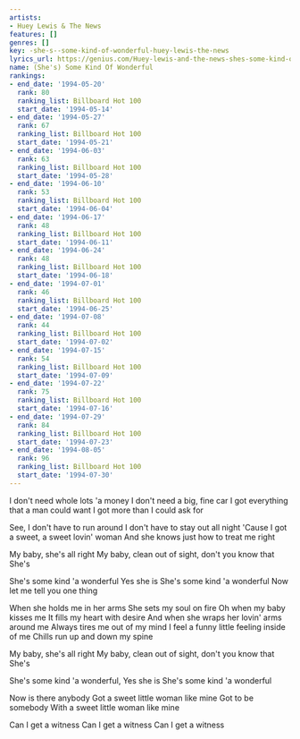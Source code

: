 ```yaml
---
artists:
- Huey Lewis & The News
features: []
genres: []
key: -she-s--some-kind-of-wonderful-huey-lewis-the-news
lyrics_url: https://genius.com/Huey-lewis-and-the-news-shes-some-kind-of-wonderful-lyrics
name: (She's) Some Kind Of Wonderful
rankings:
- end_date: '1994-05-20'
  rank: 80
  ranking_list: Billboard Hot 100
  start_date: '1994-05-14'
- end_date: '1994-05-27'
  rank: 67
  ranking_list: Billboard Hot 100
  start_date: '1994-05-21'
- end_date: '1994-06-03'
  rank: 63
  ranking_list: Billboard Hot 100
  start_date: '1994-05-28'
- end_date: '1994-06-10'
  rank: 53
  ranking_list: Billboard Hot 100
  start_date: '1994-06-04'
- end_date: '1994-06-17'
  rank: 48
  ranking_list: Billboard Hot 100
  start_date: '1994-06-11'
- end_date: '1994-06-24'
  rank: 48
  ranking_list: Billboard Hot 100
  start_date: '1994-06-18'
- end_date: '1994-07-01'
  rank: 46
  ranking_list: Billboard Hot 100
  start_date: '1994-06-25'
- end_date: '1994-07-08'
  rank: 44
  ranking_list: Billboard Hot 100
  start_date: '1994-07-02'
- end_date: '1994-07-15'
  rank: 54
  ranking_list: Billboard Hot 100
  start_date: '1994-07-09'
- end_date: '1994-07-22'
  rank: 75
  ranking_list: Billboard Hot 100
  start_date: '1994-07-16'
- end_date: '1994-07-29'
  rank: 84
  ranking_list: Billboard Hot 100
  start_date: '1994-07-23'
- end_date: '1994-08-05'
  rank: 96
  ranking_list: Billboard Hot 100
  start_date: '1994-07-30'
---
```

I don't need whole lots 'a money
I don't need a big, fine car
I got everything that a man could want
I got more than I could ask for

See, I don't have to run around
I don't have to stay out all night
'Cause I got a sweet, a sweet lovin' woman
And she knows just how to treat me right

My baby, she's all right
My baby, clean out of sight, don't you know that
She's

She's some kind 'a wonderful Yes she is
She's some kind 'a wonderful
Now let me tell you one thing

When she holds me in her arms
She sets my soul on fire
Oh when my baby kisses me
It fills my heart with desire
And when she wraps her lovin' arms around me
Always tires me out of my mind
I feel a funny little feeling inside of me
Chills run up and down my spine

My baby, she's all right
My baby, clean out of sight, don't you know that
She's

She's some kind 'a wonderful, Yes she is
She's some kind 'a wonderful

Now is there anybody
Got a sweet little woman like mine
Got to be somebody
With a sweet little woman like mine

Can I get a witness
Can I get a witness
Can I get a witness
